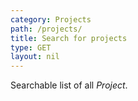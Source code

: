 ```yaml
---
category: Projects
path: /projects/
title: Search for projects
type: GET
layout: nil
---
```


Searchable list of all *Project*.
